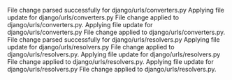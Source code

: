 File change parsed successfully for django/urls/converters.py
Applying file update for django/urls/converters.py
File change applied to django/urls/converters.py.
Applying file update for django/urls/converters.py
File change applied to django/urls/converters.py.
File change parsed successfully for django/urls/resolvers.py
Applying file update for django/urls/resolvers.py
File change applied to django/urls/resolvers.py.
Applying file update for django/urls/resolvers.py
File change applied to django/urls/resolvers.py.
Applying file update for django/urls/resolvers.py
File change applied to django/urls/resolvers.py.
